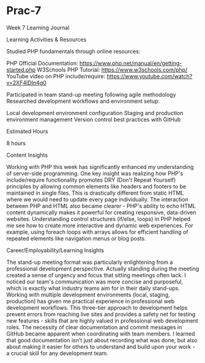 # Prac-7
Week 7 Learning Journal

Learning Activities & Resources

Studied PHP fundamentals through online resources:

PHP Official Documentation: https://www.php.net/manual/en/getting-started.php
W3Schools PHP Tutorial: https://www.w3schools.com/php/
YouTube video on PHP include/require: https://www.youtube.com/watch?v=2XF4IDIn4g0


Participated in team stand-up meeting following agile methodology
Researched development workflows and environment setup:

Local development environment configuration
Staging and production environment management
Version control best practices with GitHub



Estimated Hours

8 hours

Content Insights

Working with PHP this week has significantly enhanced my understanding of server-side programming. One key insight was realizing how PHP's include/require functionality promotes DRY (Don't Repeat Yourself) principles by allowing common elements like headers and footers to be maintained in single files. This is drastically different from static HTML where we would need to update every page individually.
The interaction between PHP and HTML also became clearer - PHP's ability to echo HTML content dynamically makes it powerful for creating responsive, data-driven websites. Understanding control structures (if/else, loops) in PHP helped me see how to create more interactive and dynamic web experiences. For example, using foreach loops with arrays allows for efficient handling of repeated elements like navigation menus or blog posts.

Career/Employability/Learning Insights

The stand-up meeting format was particularly enlightening from a professional development perspective. Actually standing during the meeting created a sense of urgency and focus that sitting meetings often lack. I noticed our team's communication was more concise and purposeful, which is exactly what industry teams aim for in their daily stand-ups.
Working with multiple development environments (local, staging, production) has given me practical experience in professional web development workflows. This three-tier approach to development helps prevent errors from reaching live sites and provides a safety net for testing new features - skills that are highly valued in professional web development roles.
The necessity of clear documentation and commit messages in GitHub became apparent when coordinating with team members. I learned that good documentation isn't just about recording what was done, but also about making it easier for others to understand and build upon your work - a crucial skill for any development team.
